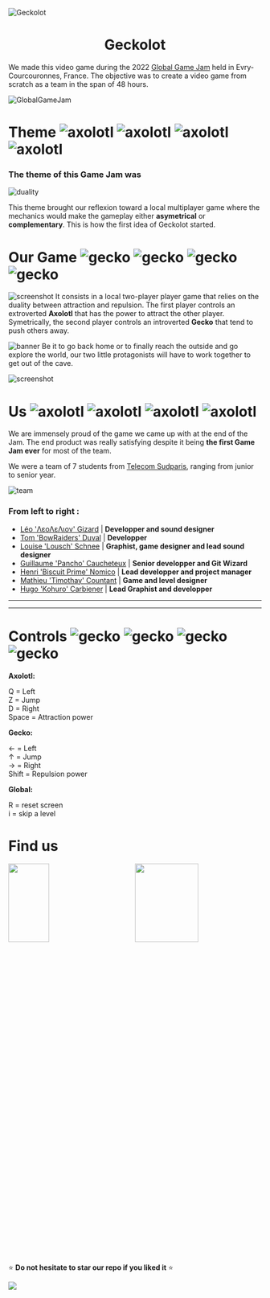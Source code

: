 ![Geckolot](https://github.com/Hugo-Carbiener/Geckolot/blob/Readme/ReadeMeResources/logo.gif)

<h1 align="center" style="font-weight: bold">Geckolot</h1>

We made this video game during the 2022 [Global Game Jam](https://globalgamejam.org/) held in Evry-Courcouronnes, France. The objective was to create a video game from scratch as a team in the span of 48 hours.

![GlobalGameJam](https://github.com/Hugo-Carbiener/Geckolot/blob/Readme/ReadeMeResources/ggj.jpg)


# **Theme** ![axolotl](https://github.com/Hugo-Carbiener/Geckolot/blob/Readme/ReadeMeResources/Axolotl2.png) ![axolotl](https://github.com/Hugo-Carbiener/Geckolot/blob/Readme/ReadeMeResources/Axolotl2.png) ![axolotl](https://github.com/Hugo-Carbiener/Geckolot/blob/Readme/ReadeMeResources/Axolotl2.png) ![axolotl](https://github.com/Hugo-Carbiener/Geckolot/blob/Readme/ReadeMeResources/Axolotl2.png)
### The **theme** of this Game Jam was 
![duality](https://github.com/Hugo-Carbiener/Geckolot/blob/Readme/ReadeMeResources/duality.PNG)

This theme brought our reflexion toward a local multiplayer game where the mechanics would make the gameplay either **asymetrical** or **complementary**. This is how the first idea of Geckolot started.

# **Our Game** ![gecko](https://github.com/Hugo-Carbiener/Geckolot/blob/Readme/ReadeMeResources/Gecko2.png) ![gecko](https://github.com/Hugo-Carbiener/Geckolot/blob/Readme/ReadeMeResources/Gecko2.png) ![gecko](https://github.com/Hugo-Carbiener/Geckolot/blob/Readme/ReadeMeResources/Gecko2.png) ![gecko](https://github.com/Hugo-Carbiener/Geckolot/blob/Readme/ReadeMeResources/Gecko2.png) 

![screenshot](https://github.com/Hugo-Carbiener/Geckolot/blob/Readme/ReadeMeResources/screen1.PNG)
It consists in a local two-player player game that relies on the duality between attraction and repulsion. The first player controls an extroverted **Axolotl** that has the power to attract the other player. Symetrically, the second player controls an introverted **Gecko** that tend to push others away. 

![banner](https://github.com/Hugo-Carbiener/Geckolot/blob/Readme/ReadeMeResources/level2Banner.png)
Be it to go back home or to finally reach the outside and go explore the world, our two little protagonists will have to work together to get out of the cave.

![screenshot](https://github.com/Hugo-Carbiener/Geckolot/blob/Readme/ReadeMeResources/screen2.PNG)


# **Us** ![axolotl](https://github.com/Hugo-Carbiener/Geckolot/blob/Readme/ReadeMeResources/Axolotl.png) ![axolotl](https://github.com/Hugo-Carbiener/Geckolot/blob/Readme/ReadeMeResources/Axolotl.png) ![axolotl](https://github.com/Hugo-Carbiener/Geckolot/blob/Readme/ReadeMeResources/Axolotl.png) ![axolotl](https://github.com/Hugo-Carbiener/Geckolot/blob/Readme/ReadeMeResources/Axolotl.png)

We are immensely proud of the game we came up with at the end of the Jam. The end product was really satisfying despite it being **the first Game Jam ever** for most of the team.

We were a team of 7 students from [Telecom Sudparis](https://www.telecom-sudparis.eu/), ranging from junior to senior year. 

![team](https://github.com/Hugo-Carbiener/Geckolot/blob/Readme/ReadeMeResources/team.jpeg)

### From left to right :

- [Léo 'ΛεοΛεΛιον' Gizard]() | **Developper and sound designer**
- [Tom 'BowRaiders' Duval](www.linkedin.com/in/tom-duval-imtbs) | **Developper**
- [Louise 'Lousch' Schnee]() | **Graphist, game designer and lead sound designer**
- [Guillaume 'Pancho' Caucheteux]() | **Senior developper and Git Wizard**
- [Henri 'Biscuit Prime' Nomico](https://github.com/BiscuitPrime) | **Lead developper and project manager**
- [Mathieu 'Timothay' Countant]() | **Game and level designer**
- [Hugo 'Kohuro' Carbiener](https://github.com/Hugo-Carbiener) | **Lead Graphist and developper**

___ 
___


# **Controls** ![gecko](https://github.com/Hugo-Carbiener/Geckolot/blob/Readme/ReadeMeResources/Gecko.png) ![gecko](https://github.com/Hugo-Carbiener/Geckolot/blob/Readme/ReadeMeResources/Gecko.png) ![gecko](https://github.com/Hugo-Carbiener/Geckolot/blob/Readme/ReadeMeResources/Gecko.png) ![gecko](https://github.com/Hugo-Carbiener/Geckolot/blob/Readme/ReadeMeResources/Gecko.png)
**Axolotl:** 

Q = Left  
Z = Jump  
D = Right  
Space = Attraction power  

**Gecko:**  

← = Left  
↑ = Jump  
→ =  Right  
Shift = Repulsion power  

**Global:**

R = reset screen  
i = skip a level 

# **Find us**

<a href="https://mathieu-coutant.itch.io/geckolot"><img src="https://github.com/Hugo-Carbiener/Geckolot/blob/Readme/ReadeMeResources/itchio.png" width="40%" height="20%" style="margin-right: 50"/></a><a href="https://globalgamejam.org/2022/games/geckolot-2"><img src="https://github.com/Hugo-Carbiener/Geckolot/blob/Readme/ReadeMeResources/globalgamejam.png" width="50%" height="20%"/></a>


:star: **Do not hesitate to star our repo if you liked it** :star:


<img src="https://github.com/Hugo-Carbiener/Geckolot/blob/Readme/ReadeMeResources/meme.JPG" align="center"/>
